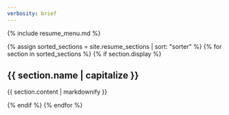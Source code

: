 ```yaml
---
verbosity: brief
---
```


{% include resume_menu.md %}

{% assign sorted_sections = site.resume_sections | sort: "sorter" %}
{% for section in sorted_sections %}
  {% if section.display %}
<h2>{{ section.name | capitalize }}</h2>
<p>{{ section.content | markdownify }}</p>
  {% endif %}
{% endfor %}
